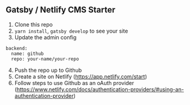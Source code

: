 ## Gatsby / Netlify CMS Starter

1. Clone this repo
2. `yarn install`, `gatsby develop` to see your site
3. Update the admin config

```
backend:
  name: github
  repo: your-name/your-repo
```

4. Push the repo up to Github
5. Create a site on Netlify (https://app.netlify.com/start)
6. Follow steps to use Github as an oAuth provider (https://www.netlify.com/docs/authentication-providers/#using-an-authentication-provider)
